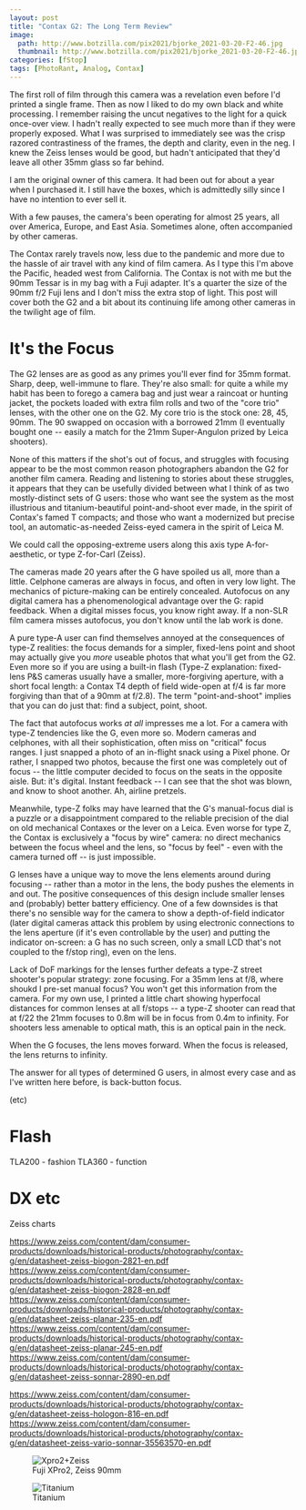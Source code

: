 ```yaml
---
layout: post
title: "Contax G2: The Long Term Review"
image:
  path: http://www.botzilla.com/pix2021/bjorke_2021-03-20-F2-46.jpg
  thumbnail: http://www.botzilla.com/pix2021/bjorke_2021-03-20-F2-46.jpg
categories: [fStop]
tags: [PhotoRant, Analog, Contax]
---
```


The first roll of film through this camera was a revelation even before I'd printed a single frame. Then as now I liked to do my own black and white processing. I remember raising the uncut negatives to the light for a quick once-over view. I hadn't really expected to see much more than if they were properly exposed. What I was surprised to immediately see was the crisp razored contrastiness of the frames, the depth and clarity, even in the neg. I knew the Zeiss lenses would be good, but hadn't anticipated that they'd leave all other 35mm glass so far behind.

I am the original owner of this camera. It had been out for about a year when I purchased it. I still have the boxes, which is admittedly silly since I have no intention to ever sell it.

With a few pauses, the camera's been operating for almost 25 years, all over America, Europe, and East Asia. Sometimes alone, often accompanied by other cameras.

The Contax rarely travels now, less due to the pandemic and more due to the hassle of air travel with any kind of film camera. As I type this I'm above the Pacific, headed west from California. The Contax is not with me but the 90mm Tessar is in my bag with a Fuji adapter. It's a quarter the size of the 90mm f/2 Fuji lens and I don't miss the extra stop of light. This post will cover both the G2 and a bit about its continuing life among other cameras in the twilight age of film.

<!--more-->

# It's the Focus

The G2 lenses are as good as any primes you'll ever find for 35mm format. Sharp, deep, well-immune to flare. They're also small: for quite a while my habit has been to forego a camera bag and just wear a raincoat or hunting jacket, the pockets loaded with extra film rolls and two of the "core trio" lenses, with the other one on the G2. My core trio is the stock one: 28, 45, 90mm. The 90 swapped on occasion with a borrowed 21mm (I eventually bought one -- easily a match for the 21mm Super-Angulon prized by Leica shooters).

None of this matters if the shot's out of focus, and struggles with focusing appear to be the most common reason photographers abandon the G2 for another film camera. Reading and listening to stories about these struggles, it appears that they can be usefully divided between what I think of as two mostly-distinct sets of G users: those who want see the system as the most illustrious and titanium-beautiful point-and-shoot ever made, in the spirit of Contax's famed T compacts; and those who want a modernized but precise tool, an automatic-as-needed Zeiss-eyed camera in the spirit of Leica M.

We could call the opposing-extreme users along this axis type A-for-aesthetic, or type Z-for-Carl (Zeiss). 

The cameras made 20 years after the G have spoiled us all, more than a little. Celphone cameras are always in focus, and often in very low light. The mechanics of picture-making can be entirely concealed. Autofocus on any digital camera has a phenomenological advantage over the G: rapid feedback. When a digital misses focus, you know right away. If a non-SLR film camera misses autofocus, you don't know until the lab work is done.

A pure type-A user can find themselves annoyed at the consequences of type-Z realities: the focus demands for a simpler, fixed-lens point and shoot may actually give you _more_ useable photos that what you'll get from the G2. Even more so if you are using a built-in flash (Type-Z explanation: fixed-lens P&S cameras usually have a smaller, more-forgiving aperture, with a short focal length: a Contax T4 depth of field wide-open at f/4 is far more forgiving than that of a 90mm at f/2.8). The term "point-and-shoot" implies that you can do just that: find a subject, point, shoot. 

The fact that autofocus works _at all_ impresses me a lot. For a camera with type-Z tendencies like the G, even more so. Modern cameras and celphones, with all their sophistication, often miss on "critical" focus ranges. I just snapped a photo of an in-flight snack using a Pixel phone. Or rather, I snapped two photos, because the first one was completely out of focus -- the little computer decided to focus on the seats in the opposite aisle. But: it's digital. Instant feedback -- I can see that the shot was blown, and know to shoot another. Ah, airline pretzels.

Meanwhile, type-Z folks may have learned that the G's manual-focus dial is a puzzle or a disappointment compared to the reliable precision of the dial on old mechanical Contaxes or the lever on a Leica. Even worse for type Z, the Contax is exclusively a "focus by wire" camera: no direct mechanics between the focus wheel and the lens, so "focus by feel" - even with the camera turned off -- is just impossible.

G lenses have a unique way to move the lens elements around during focusing -- rather than a motor in the lens, the body pushes the elements in and out. The positive consequences of this design include smaller lenses and (probably) better battery efficiency. One of a few downsides is that there's no sensible way for the camera to show a depth-of-field indicator (later digital cameras attack this problem by using electronic connections to the lens aperture (if it's even controllable by the user) and putting the indicator on-screen: a G has no such screen, only a small LCD that's not coupled to the f/stop ring), even on the lens.

Lack of DoF markings for the lenses further defeats a type-Z street shooter's popular strategy: zone focusing. For a 35mm lens at f/8, where shoukd I pre-set manual focus? You won't get this information from the camera. For my own use, I printed a little chart showing hyperfocal distances for common lenses at all f/stops -- a type-Z shooter can read that at f/22 the 21mm focuses to 0.8m will be in focus from 0.4m to infinity. For shooters less amenable to optical math, this is an optical pain in the neck.

When the G focuses, the lens moves forward. When the focus is released, the lens returns to infinity. 

The answer for all types of determined G users, in almost every case and as I've written here before, is back-button focus.

(etc)

# Flash

TLA200 - fashion
TLA360 - function

# DX etc

Zeiss charts

https://www.zeiss.com/content/dam/consumer-products/downloads/historical-products/photography/contax-g/en/datasheet-zeiss-biogon-2821-en.pdf
https://www.zeiss.com/content/dam/consumer-products/downloads/historical-products/photography/contax-g/en/datasheet-zeiss-biogon-2828-en.pdf
https://www.zeiss.com/content/dam/consumer-products/downloads/historical-products/photography/contax-g/en/datasheet-zeiss-planar-235-en.pdf
https://www.zeiss.com/content/dam/consumer-products/downloads/historical-products/photography/contax-g/en/datasheet-zeiss-planar-245-en.pdf
https://www.zeiss.com/content/dam/consumer-products/downloads/historical-products/photography/contax-g/en/datasheet-zeiss-sonnar-2890-en.pdf

https://www.zeiss.com/content/dam/consumer-products/downloads/historical-products/photography/contax-g/en/datasheet-zeiss-hologon-816-en.pdf
https://www.zeiss.com/content/dam/consumer-products/downloads/historical-products/photography/contax-g/en/datasheet-zeiss-vario-sonnar-35563570-en.pdf


<figure class="align-center">
<img alt="Xpro2+Zeiss" src="http://botzilla.com/pix2021/bjorke_FujiZeiss.jpg">
<figcaption>Fuji XPro2, Zeiss 90mm</figcaption>
</figure>

<figure class="align-center">
<img alt="Titanium" src="http://botzilla.com/pix2021/bjorke_2021-03-20-F2-40.jpg">
<figcaption>Titanium</figcaption>
</figure>


